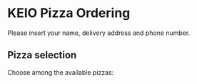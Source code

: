 # KEIO Pizza Ordering

Please insert your name, delivery address and phone number.


## Pizza selection
Choose among the available pizzas:

